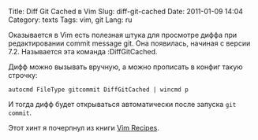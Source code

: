 Title: Diff Git Cached в Vim
Slug: diff-git-cached
Date: 2011-01-09 14:04
Category: texts
Tags: vim, git
Lang: ru

Оказывается в Vim есть полезная штука для просмотре диффа при редактировании commit message git. Она появилась, начиная с версии 7.2. Называется эта команда :DiffGitCached.

Дифф можно вызывать вручную, а можно прописать в конфиг такую строчку:

    autocmd FileType gitcommit DiffGitCached | wincmd p

И тогда дифф будет открываться автоматически после запуска `git commit`.

Этот хинт я почерпнул из книги [Vim Recipes](http://vim.runpaint.org/extending/integrating-vim-with-git/).
